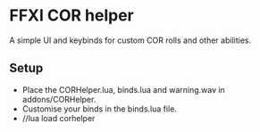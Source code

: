 # FFXI COR helper

A simple UI and keybinds for custom COR rolls and other abilities.

## Setup

* Place the CORHelper.lua, binds.lua and warning.wav in addons/CORHelper.
* Customise your binds in the binds.lua file.
* //lua load corhelper
